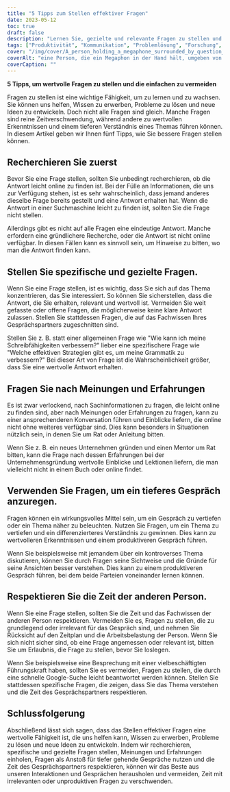 ```yaml
---
title: "5 Tipps zum Stellen effektiver Fragen"
date: 2023-05-12
toc: true
draft: false
description: "Lernen Sie, gezielte und relevante Fragen zu stellen und keine Zeit zu verschwenden."
tags: ["Produktivität", "Kommunikation", "Problemlösung", "Forschung", "Gespräch", "Befragung", "Informationen", "Engagement", "Fachwissen", "Zeitmanagement", "Wissen", "Fähigkeiten", "Lernen", "Zusammenarbeit", "kritisches Denken", "Neugierde", "Fokus", "Analyse", "Anfrage", "Neugierde"]
cover: "/img/cover/A_person_holding_a_megaphone_surrounded_by_question_marks.png"
coverAlt: "eine Person, die ein Megaphon in der Hand hält, umgeben von Frage- und Ausrufezeichen, als Symbol für die Wichtigkeit, effektive Fragen zu stellen und wertvolle Erkenntnisse zu gewinnen"
coverCaption: ""
---
```


**5 Tipps, um wertvolle Fragen zu stellen und die einfachen zu vermeiden**

Fragen zu stellen ist eine wichtige Fähigkeit, um zu lernen und zu wachsen. Sie können uns helfen, Wissen zu erwerben, Probleme zu lösen und neue Ideen zu entwickeln. Doch nicht alle Fragen sind gleich. Manche Fragen sind reine Zeitverschwendung, während andere zu wertvollen Erkenntnissen und einem tieferen Verständnis eines Themas führen können. In diesem Artikel geben wir Ihnen fünf Tipps, wie Sie bessere Fragen stellen können.

## Recherchieren Sie zuerst

Bevor Sie eine Frage stellen, sollten Sie unbedingt recherchieren, ob die Antwort leicht online zu finden ist. Bei der Fülle an Informationen, die uns zur Verfügung stehen, ist es sehr wahrscheinlich, dass jemand anderes dieselbe Frage bereits gestellt und eine Antwort erhalten hat. Wenn die Antwort in einer Suchmaschine leicht zu finden ist, sollten Sie die Frage nicht stellen.

Allerdings gibt es nicht auf alle Fragen eine eindeutige Antwort. Manche erfordern eine gründlichere Recherche, oder die Antwort ist nicht online verfügbar. In diesen Fällen kann es sinnvoll sein, um Hinweise zu bitten, wo man die Antwort finden kann.

## Stellen Sie spezifische und gezielte Fragen.

Wenn Sie eine Frage stellen, ist es wichtig, dass Sie sich auf das Thema konzentrieren, das Sie interessiert. So können Sie sicherstellen, dass die Antwort, die Sie erhalten, relevant und wertvoll ist. Vermeiden Sie weit gefasste oder offene Fragen, die möglicherweise keine klare Antwort zulassen. Stellen Sie stattdessen Fragen, die auf das Fachwissen Ihres Gesprächspartners zugeschnitten sind.

Stellen Sie z. B. statt einer allgemeinen Frage wie "Wie kann ich meine Schreibfähigkeiten verbessern?" lieber eine spezifischere Frage wie "Welche effektiven Strategien gibt es, um meine Grammatik zu verbessern?" Bei dieser Art von Frage ist die Wahrscheinlichkeit größer, dass Sie eine wertvolle Antwort erhalten.

## Fragen Sie nach Meinungen und Erfahrungen

Es ist zwar verlockend, nach Sachinformationen zu fragen, die leicht online zu finden sind, aber nach Meinungen oder Erfahrungen zu fragen, kann zu einer ansprechenderen Konversation führen und Einblicke liefern, die online nicht ohne weiteres verfügbar sind. Dies kann besonders in Situationen nützlich sein, in denen Sie um Rat oder Anleitung bitten.

Wenn Sie z. B. ein neues Unternehmen gründen und einen Mentor um Rat bitten, kann die Frage nach dessen Erfahrungen bei der Unternehmensgründung wertvolle Einblicke und Lektionen liefern, die man vielleicht nicht in einem Buch oder online findet.

## Verwenden Sie Fragen, um ein tieferes Gespräch anzuregen.

Fragen können ein wirkungsvolles Mittel sein, um ein Gespräch zu vertiefen oder ein Thema näher zu beleuchten. Nutzen Sie Fragen, um ein Thema zu vertiefen und ein differenzierteres Verständnis zu gewinnen. Dies kann zu wertvolleren Erkenntnissen und einem produktiveren Gespräch führen.

Wenn Sie beispielsweise mit jemandem über ein kontroverses Thema diskutieren, können Sie durch Fragen seine Sichtweise und die Gründe für seine Ansichten besser verstehen. Dies kann zu einem produktiveren Gespräch führen, bei dem beide Parteien voneinander lernen können.

## Respektieren Sie die Zeit der anderen Person.

Wenn Sie eine Frage stellen, sollten Sie die Zeit und das Fachwissen der anderen Person respektieren. Vermeiden Sie es, Fragen zu stellen, die zu grundlegend oder irrelevant für das Gespräch sind, und nehmen Sie Rücksicht auf den Zeitplan und die Arbeitsbelastung der Person. Wenn Sie sich nicht sicher sind, ob eine Frage angemessen oder relevant ist, bitten Sie um Erlaubnis, die Frage zu stellen, bevor Sie loslegen.

Wenn Sie beispielsweise eine Besprechung mit einer vielbeschäftigten Führungskraft haben, sollten Sie es vermeiden, Fragen zu stellen, die durch eine schnelle Google-Suche leicht beantwortet werden können. Stellen Sie stattdessen spezifische Fragen, die zeigen, dass Sie das Thema verstehen und die Zeit des Gesprächspartners respektieren.

## Schlussfolgerung

Abschließend lässt sich sagen, dass das Stellen effektiver Fragen eine wertvolle Fähigkeit ist, die uns helfen kann, Wissen zu erwerben, Probleme zu lösen und neue Ideen zu entwickeln. Indem wir recherchieren, spezifische und gezielte Fragen stellen, Meinungen und Erfahrungen einholen, Fragen als Anstoß für tiefer gehende Gespräche nutzen und die Zeit des Gesprächspartners respektieren, können wir das Beste aus unseren Interaktionen und Gesprächen herausholen und vermeiden, Zeit mit irrelevanten oder unproduktiven Fragen zu verschwenden.